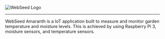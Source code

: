 ![WebSeed Logo](http://i.imgur.com/EaUjgIa.png?1)</br><hr>
WebSeed Amaranth is a IoT application built to measure and monitor garden temperature and moisture levels. 
This is achieved by using Raspberry Pi 3, moisture sensors, and temperature sensors.

